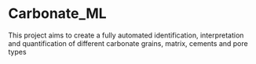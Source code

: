 # Carbonate_ML
This project aims to create a fully automated identification, interpretation and quantification of different 
carbonate grains, matrix, cements and pore types
